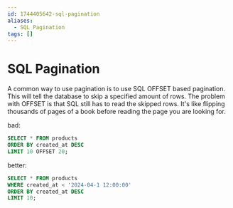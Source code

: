 ```yaml
---
id: 1744405642-sql-pagination
aliases:
  - SQL Pagination
tags: []
---
```


# SQL Pagination

A common way to use pagination is to use SQL OFFSET based pagination. This will tell the database to skip a specified amount of rows. The problem with OFFSET is that SQL still has to read the skipped rows. It's like flipping thousands of pages of a book before reading the page you are looking for.

bad:
```SQL
SELECT * FROM products
ORDER BY created_at DESC
LIMIT 10 OFFSET 20;
```

better:
```SQL
SELECT * FROM products
WHERE created_at < '2024-04-1 12:00:00'
ORDER BY created_at DESC
LIMIT 10;
```

